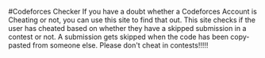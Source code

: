 #Codeforces Checker
If you have a doubt whether a Codeforces Account is Cheating or not, you can use this site to find that out. This site checks if the user has cheated based on whether they have a skipped submission in a contest or not. A submission gets skipped when the code has been copy-pasted from someone else. Please don't cheat in contests!!!!!